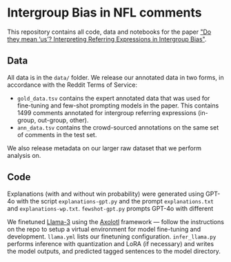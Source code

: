 # Intergroup Bias in NFL comments

This repository contains all code, data and notebooks for the paper ["Do they mean ‘us’? Interpreting Referring Expressions in Intergroup Bias"](https://arxiv.org/abs/2406.17947).

## Data

All data is in the `data/` folder. We release our annotated data in two forms, in accordance with the Reddit Terms of Service:

- `gold_data.tsv` contains the expert annotated data that was used for fine-tuning and few-shot prompting models in the paper. This contains 1499 comments annotated for intergroup referring expressions (in-group, out-group, other).
- `ann_data.tsv` contains the crowd-sourced annotations on the same set of comments in the test set. 

We also release metadata on our larger raw dataset that we perform analysis on. 


## Code

Explanations (with and without win probability) were generated using GPT-4o with the script `explanations-gpt.py` and the prompt `explanations.txt` and `explanations-wp.txt`. `fewshot-gpt.py` prompts GPT-4o with different 


We finetuned [Llama-3](https://huggingface.co/meta-llama/Meta-Llama-3-8B) using the [Axolotl](https://github.com/OpenAccess-AI-Collective/axolotl) framework &mdash; follow the instructions on the repo to setup a virtual environment for model fine-tuning and development. `llama.yml` lists our finetuning configuration. `infer_llama.py` performs inference with quantization and LoRA (if necessary) and writes the model outputs, and predicted tagged sentences to the model directory.
